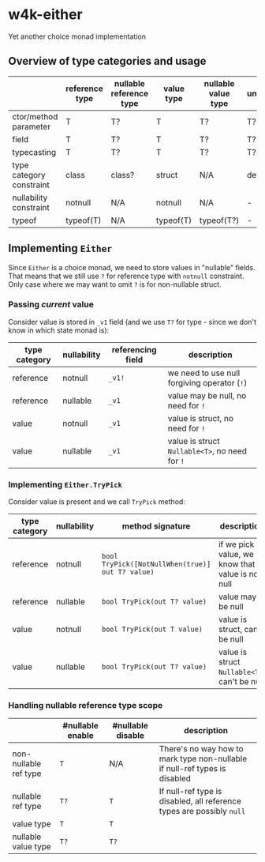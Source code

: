 # w4k-either
Yet another choice monad implementation

## Overview of type categories and usage

|                          | reference type | nullable reference type | value type | nullable value type | unspecified |
|--------------------------|----------------|-------------------------|------------|---------------------|-------------|
| ctor/method parameter    | T              | T?                      | T          | T?                  | T?          |
| field                    | T              | T?                      | T          | T?                  | T?          |
| typecasting              | T              | T?                      | T          | T?                  | T?          |
| type category constraint | class          | class?                  | struct     | N/A                 | default     |
| nullability constraint   | notnull        | N/A                     | notnull    | N/A                 | -           |
| typeof                   | typeof(T)      | N/A                     | typeof(T)  | typeof(T?)          | -           |

## Implementing `Either`

Since `Either` is a choice monad, we need to store values in "nullable" fields. That means that we still use `?` 
for reference type with `notnull` constraint. Only case where we may want to omit `?` is for non-nullable struct.

### Passing _current_ value

Consider value is stored in `_v1` field (and we use `T?` for type - since we don't know in which state monad is):

| type category | nullability | referencing field | description                                    |
|---------------|-------------|-------------------|------------------------------------------------|
| reference     | notnull     | `_v1!`            | we need to use null forgiving operator (`!`)   |
| reference     | nullable    | `_v1`             | value may be null, no need for `!`             |
| value         | notnull     | `_v1`             | value is struct, no need for `!`               |
| value         | nullable    | `_v1`             | value is struct `Nullable<T>`, no need for `!` |

### Implementing `Either.TryPick`

Consider value is present and we call `TryPick` method:

| type category | nullability | method signature                                 | description                                      |
|---------------|-------------|--------------------------------------------------|--------------------------------------------------|
| reference     | notnull     | `bool TryPick([NotNullWhen(true)] out T? value)` | if we pick value, we know that value is not null |
| reference     | nullable    | `bool TryPick(out T? value)`                     | value may be null                                | 
| value         | notnull     | `bool TryPick(out T value)`                      | value is struct, can't be null                   |
| value         | nullable    | `bool TryPick(out T? value)`                     | value is struct `Nullable<T>`, can't be null     |

### Handling nullable reference type scope

|                       | #nullable enable | #nullable disable | description                                                                |
|-----------------------|------------------|-------------------|----------------------------------------------------------------------------|
| non-nullable ref type | `T`              | N/A               | There's no way how to mark type non-nullable if null-ref types is disabled | 
| nullable ref type     | `T?`             | `T`               | If null-ref type is disabled, all reference types are possibly `null`      |
| value type            | `T`              | `T`               |                                                                            |
| nullable value type   | `T?`             | `T?`              |                                                                            |
